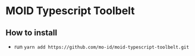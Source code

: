 # MOID Typescript Toolbelt

## How to install

- run `yarn add https://github.com/mo-id/moid-typescript-toolbelt.git`
